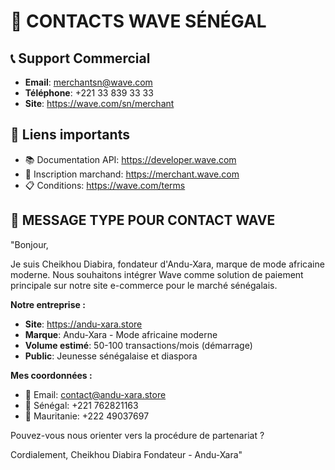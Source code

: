 # 🌊 CONTACTS WAVE SÉNÉGAL

## 📞 Support Commercial
- **Email**: merchantsn@wave.com
- **Téléphone**: +221 33 839 33 33
- **Site**: https://wave.com/sn/merchant

## 🔗 Liens importants
- 📚 Documentation API: https://developer.wave.com
- 🏪 Inscription marchand: https://merchant.wave.com
- 📋 Conditions: https://wave.com/terms

## 💼 MESSAGE TYPE POUR CONTACT WAVE
"Bonjour,

Je suis Cheikhou Diabira, fondateur d'Andu-Xara, marque de mode africaine moderne. 
Nous souhaitons intégrer Wave comme solution de paiement principale sur notre site e-commerce pour le marché sénégalais.

**Notre entreprise :**
- **Site**: https://andu-xara.store
- **Marque**: Andu-Xara - Mode africaine moderne
- **Volume estimé**: 50-100 transactions/mois (démarrage)
- **Public**: Jeunesse sénégalaise et diaspora

**Mes coordonnées :**
- 📧 Email: contact@andu-xara.store
- 📱 Sénégal: +221 762821163
- 📱 Mauritanie: +222 49037697

Pouvez-vous nous orienter vers la procédure de partenariat ?

Cordialement,
Cheikhou Diabira
Fondateur - Andu-Xara"
